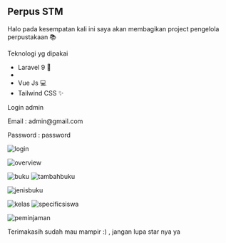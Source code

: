 ## Perpus STM

Halo pada kesempatan kali ini saya akan membagikan project pengelola perpustakaan 📚 
    
  Teknologi yg dipakai
  <ul>
            <li>Laravel 9 💾<li>
            <li>Vue Js 💻</li>
            <li>Tailwind CSS ✨</li>
    </ul>


Login admin
<p>Email : admin@gmail.com</p>
<p>Password : password</p>

![login](https://user-images.githubusercontent.com/91861324/162628005-fcbf7f3f-d899-4637-81bb-6a96e028ffc3.png)

![overview](https://user-images.githubusercontent.com/91861324/162628086-0b4f6f30-5d57-42ca-b133-fd95a6b0a7fd.png)

![buku](https://user-images.githubusercontent.com/91861324/162628111-26a02e8f-f6c5-420f-86e4-a02f102c735b.png)
![tambahbuku](https://user-images.githubusercontent.com/91861324/162628236-509c025d-babd-427c-97c4-b0899f8f3488.png)

![jenisbuku](https://user-images.githubusercontent.com/91861324/162628170-e3332662-3617-4c4c-8ab2-577f825aae76.png)

![kelas](https://user-images.githubusercontent.com/91861324/162628178-eaad5b53-7215-4076-b4af-b054509445e1.png)
![specificsiswa](https://user-images.githubusercontent.com/91861324/162628188-7524e1d4-2ea7-49f6-aeaa-a0b78fb9fe1e.png)

![peminjaman](https://user-images.githubusercontent.com/91861324/162628203-172cfb35-10f6-433f-994b-677b473efb13.png)

Terimakasih sudah mau mampir :) , jangan lupa star nya ya
